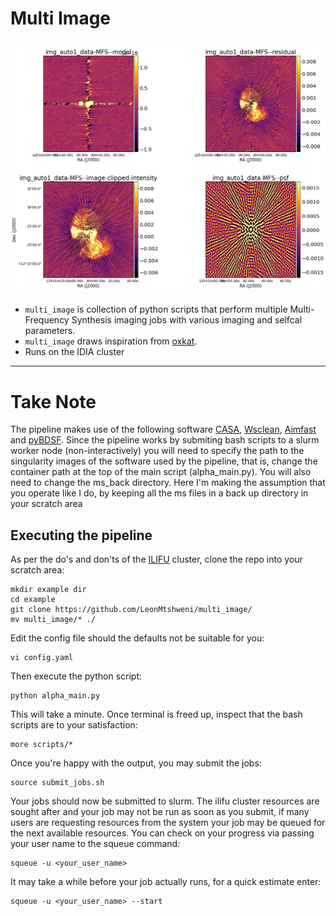 # Multi Image

![](MFS-model.gif)
---
 * `multi_image` is collection of python scripts that perform multiple Multi-Frequency Synthesis imaging jobs with various imaging and selfcal parameters. 
 * `multi_image` draws inspiration from [oxkat](https://github.com/IanHeywood/oxkat). 
 * Runs on the IDIA cluster

---
# Take Note
The pipeline makes use of the following software [CASA](https://casa.nrao.edu/docs/TaskRef/TaskRef.html), [Wsclean](https://sourceforge.net/p/wsclean/wiki/Home/), [Aimfast](https://aimfast.readthedocs.io/en/master/intro.html) and [pyBDSF](https://www.astron.nl/citt/pybdsf/). Since the pipeline works by submiting bash scripts to a slurm worker node (non-interactively) you will need to specify the path to the singularity images of the software used by the pipeline, that is, change the container path at the top of the main script (alpha_main.py). You will also need to change the ms_back directory. Here I'm making the assumption that you operate like I do, by keeping all the ms files in a back up directory in your scratch area

## Executing the pipeline
As per the do's and don'ts of the [ILIFU](http://docs.ilifu.ac.za/#/getting_started/submit_job_slurm?id=specifying-resources-when-running-jobs-on-slurm) cluster, clone the repo into your scratch area:

```
mkdir example dir
cd example
git clone https://github.com/LeonMtshweni/multi_image/
mv multi_image/* ./
```
Edit the config file should the defaults not be suitable for you:
```
vi config.yaml
```

Then execute the python script:

```
python alpha_main.py
```
This will take a minute. Once terminal is freed up, inspect that the bash scripts are to your satisfaction:
```
more scripts/*
```
Once you're happy with the output, you may submit the jobs:

```
source submit_jobs.sh
```
Your jobs should now be submitted to slurm. The ilifu cluster resources are sought after and your job may not be run as soon as you submit, if many users are requesting resources from the system your job may be queued for the next available resources. You can check on your progress via passing your user name to the squeue command:
```
squeue -u <your_user_name>
```
It may take a while before your job actually runs, for a quick estimate enter:
```
squeue -u <your_user_name> --start
```
